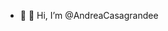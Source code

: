 - 👋 👀 Hi, I’m @AndreaCasagrandee


<!---
AndreaCasagrandee/AndreaCasagrandee is a ✨ special ✨ repository because its `README.md` (this file) appears on your GitHub profile.
You can click the Preview link to take a look at your changes.
--->
